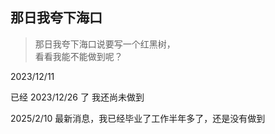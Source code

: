 ## 那日我夸下海口
> 那日我夸下海口说要写一个红黑树，  
看看我能不能做到呢？

2023/12/11

已经 2023/12/26 了
我还尚未做到

2025/2/10
最新消息，我已经毕业了工作半年多了，还是没有做到
